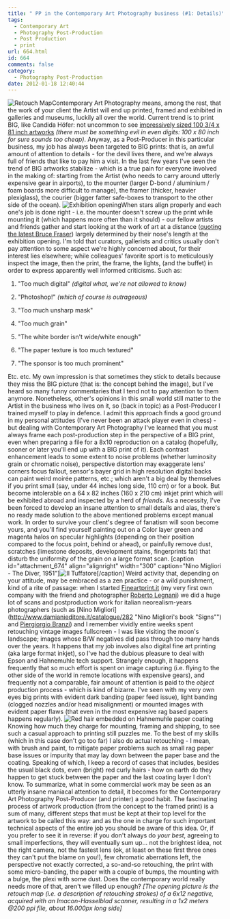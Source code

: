 ```yaml
---
title: " PP in the Contemporary Art Photography business (#1: Details)\t\t"
tags:
  - Contemporary Art
  - Photography Post-Production
  - Post Production
  - print
url: 664.html
id: 664
comments: false
category:
  - Photography Post-Production
date: 2012-01-18 12:40:44
---
```


![Retouch Map](http://localhost:8888/wp-content/uploads/2012/01/RetouchMap.png)Contemporary Art Photography means, among the rest, that the work of your client the Artist will end up printed, framed and exhibited in galleries and museums, luckily all over the world. Current trend is to print BIG, like Candida Höfer: not uncommon to see [impressively sized 100 3/4 x 81 inch artworks](http://www.renabranstengallery.com/Hofer_BibliotecadoPalacioI.html "Candida Höfer") _(there must be something evil in even digits: 100 x 80 inch for sure sounds too cheap)_. Anyway, as a Post-Producer in this particular business, my job has always been targeted to BIG prints: that is, an awful amount of attention to details - for the devil lives there, and we're always full of friends that like to pay him a visit. In the last few years I've seen the trend of BIG artworks stabilize - which is a true pain for everyone involved in the making of: starting from the Artist (who needs to carry around utterly expensive gear in airports), to the mounter (larger D-bond / aluminium / foam boards more difficult to manage), the framer (thicker, heavier plexiglass), the courier (bigger fatter safe-boxes to transport to the other side of the ocean). ![Exhibition opening](http://localhost:8888/wp-content/uploads/2012/01/Friends.jpg)When stars align properly and each one's job is done right - i.e. the mounter doesn't screw up the print while mounting it (which happens more often than it should) - our fellow artists and friends gather and start looking at the work of art at a distance ([quoting the latest Bruce Fraser](http://books.google.it/books?id=-RWgLOjX258C&lpg=PA78&dq=bruce%20fraser%20length%20of%20their%20nose&hl=it&pg=PA78#v=onepage&q&f=false "Bruce Fraser comment on viewing distance")) largely determined by their nose's length at the exhibition opening. I'm told that curators, gallerists and critics usually don't pay attention to some aspect we're highly concerned about, for their interest lies elsewhere; while colleagues' favorite sport is to meticulously inspect the image, then the print, the frame, the lights, (and the buffet) in order to express apparently well informed criticisms. Such as:

1.  "Too much digital" _(digital what, we're not allowed to know)_
    
2.  "Photoshop!" _(which of course is outrageous)_
    
3.  "Too much unsharp mask"
    
4.  "Too much grain"
    
5.  "The white border isn't wide/white enough"
    
6.  "The paper texture is too much textured"
    
7.  "The sponsor is too much prominent"
    

Etc. etc. My own impression is that sometimes they stick to details because they miss the BIG picture (that is: the concept behind the image), but I've heard so many funny commentaries that I tend not to pay attention to them anymore. Nonetheless, other's opinions in this small world still matter to the Artist in the business who lives on it, so (back in topic) as a Post-Producer I trained myself to play in defence. I admit this approach finds a good ground in my personal attitudes (I've never been an attack player even in chess) - but dealing with Contemporary Art Photography I've learned that you must always frame each post-production step in the perspective of a BIG print, even when preparing a file for a 8x10 reproduction on a catalog (hopefully, sooner or later you'll end up with a BIG print of it). Each contrast enhancement leads to some extent to noise problems (whether luminosity grain or chromatic noise), perspective distortion may exaggerate lens' corners focus fallout, sensor's bayer grid in high resolution digital backs can paint weird moirée patterns, etc.; which aren't a big deal by themselves if you print small (say, under 44 inches long side, 110 cm) or for a book. But become intolerable on a 64 x 82 inches (160 x 210 cm) inkjet print which will be exhibited abroad and inspected by a herd of _friends_. As a necessity, I've been forced to develop an insane attention to small details and alas, there's no ready made solution to the above mentioned problems except manual work. In order to survive your client's degree of fanatism will soon become yours, and you'll find yourself painting out on a Color layer green and magenta halos on specular highlights (depending on their position compared to the focus point, behind or ahead), or painfully remove dust, scratches (limestone deposits, development stains, fingerprints fat) that disturb the uniformity of the grain on a large format scan. \[caption id="attachment_674" align="alignright" width="300" caption="Nino Migliori - The Diver, 1951"\]![Il Tuffatore](http://localhost:8888/wp-content/uploads/2012/01/IlTuffatore-300x226.jpg)\[/caption\] Weird activity that, depending on your attitude, may be embraced as a zen practice - or a wild punishment, kind of a rite of passage: when I started [Fineartprint.it](http://www.fineartprint.it "Fineartprint.it - Digital Fine Art Printroom") (my very first own company with the friend and photographer [Roberto Legnani](http://www.linkedin.com/in/robertolegnani/en "Roberto Legnani LinkedIn page")) we did a huge lot of scans and postproduction work for italian neorealism-years photographers (such as [Nino Migliori](http://www.damianieditore.it/catalogue/282 "Nino Migliori's book "Signs"") and [Piergiorgio Branzi](http://www.formafoto.it/_com/asp/pageGal.asp?g=gar&s=-&l=ing&id_pag=%7BE924EA7F-9D7B-4F40-929D-1993149EF664%7D "Piergiorgio Branzi at Forma Gallery")) and I remember vividly entire weeks spent retouching vintage images fullscreen - I was like visiting the moon's landscape; images whose B/W negatives did pass through too many hands over the years. It happens that my job involves also digital fine art printing (aka large format inkjet), so I've had the dubious pleasure to deal with Epson and Hahnemuhle tech support. Strangely enough, it happens frequently that so much effort is spent on image capturing (i.e. flying to the other side of the world in remote locations with expensive gears), and frequently not a comparable, fair amount of attention is paid to the _object_ production process - which is kind of bizarre. I've seen with my very own eyes big prints with evident dark banding (paper feed issue), light banding (clogged nozzles and/or head misalignment) or mounted images with evident paper flaws (that even in the most expensive rag based papers happens regularly). ![Red hair embedded on Hahnemuhle paper coating](http://localhost:8888/wp-content/uploads/2012/01/LittleRedHair.jpg)Knowing how much they charge for mounting, framing and shipping, to see such a casual approach to printing still puzzles me. To the best of my skills (which in this case don't go too far) I also do actual retouching - I mean, with brush and paint, to mitigate paper problems such as small rag paper base issues or impurity that may lay down between the paper base and the coating. Speaking of which, I keep a record of cases that includes, besides the usual black dots, even (bright) red curly hairs - how on earth do they happen to get stuck between the paper and the last coating layer I don't know. To summarize, what in some commercial work may be seen as an utterly insane maniacal attention to detail, it becomes for the Contemporary Art Photography Post-Producer (and printer) a good habit. The fascinating process of artwork production (from the concept to the framed print) is a sum of many, different steps that must be kept at their top level for the artwork to be called this way: and as the one in charge for such important technical aspects of the entire job you should be aware of this idea. Or, if you prefer to see it in reverse: if you don't always do _your best_, agreeing to small imperfections, they will eventually sum up... not the brightest idea, not the right camera, not the fastest lens (ok, at least on these first three ones they can't put the blame on you!), few chromatic aberrations left, the perspective not exactly corrected, a so-and-so retouching, the print with some micro-banding, the paper with a couple of bumps, the mounting with a bulge, the plexi with some dust. Does the contemporary world really needs more of that, aren't we filled up enough? _\[The opening picture is the retouch map (i.e. a description of retouching strokes) of a 6x12 negative, acquired with an Imacon-Hasselblad scanner, resulting in a 1x2 meters @200 ppi file, about 16.000px long side\]_